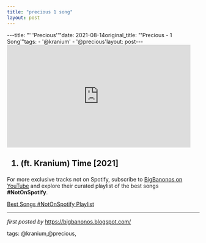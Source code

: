 ```yaml
---
title: "precious 1 song"
layout: post
---
```

---title: "' 'Precious''"date: 2021-08-14original_title: "'Precious - 1 Song'"tags:  - '@kranium'  - '@precious'layout: post---<iframe frameborder="0" height="270" src="https://youtube.com/embed/6DNzHGJq6WQ" width="480"></iframe><h2><ol><li>(ft. Kranium) Time [2021]</li></ol></h2><!--Subscribe and Playlist Links--><div>    <p>For more exclusive tracks not on Spotify, subscribe to <a href="https://www.youtube.com/@BigBanonos" target="_blank">BigBanonos on YouTube</a> and explore their curated playlist of the best songs <strong>#NotOnSpotify</strong>.</p>    <p><a href="https://www.youtube.com/playlist?list=PLtuNtuTatqI0kFahUCbtbfenC_ET5O_tr" target="_blank">Best Songs #NotOnSpotify Playlist<br /></a></p></div><hr /><p><em>first posted by</em> <a href="https://bigbanonos.blogspot.com/" rel="noopener" target="_new">https://bigbanonos.blogspot.com/</a></p><p>tags: @kranium,@precious,</p>